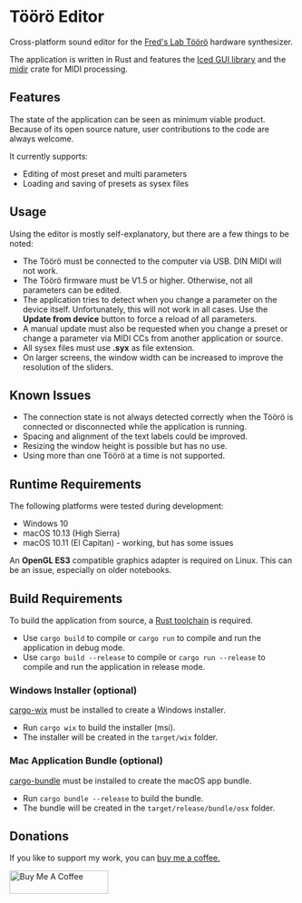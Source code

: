 # Töörö Editor

Cross-platform sound editor for the [Fred's Lab Töörö](https://fredslab.net/en/tooro-module.php) hardware synthesizer.

The application is written in Rust and features the [Iced GUI library](https://github.com/hecrj/iced) and the [midir](https://github.com/Boddlnagg/midir) crate for MIDI processing.

## Features

The state of the application can be seen as minimum viable product. Because of its open source nature, user contributions to the code are always welcome.

It currently supports:

- Editing of most preset and multi parameters
- Loading and saving of presets as sysex files

## Usage

Using the editor is mostly self-explanatory, but there are a few things to be noted:

- The Töörö must be connected to the computer via USB. DIN MIDI will not work.
- The Töörö firmware must be V1.5 or higher. Otherwise, not all parameters can be edited.
- The application tries to detect when you change a parameter on the device itself. Unfortunately, this will not work in all cases. Use the **Update from device** button to force a reload of all parameters.
- A manual update must also be requested when you change a preset or change a parameter via MIDI CCs from another application or source.
- All sysex files must use **.syx** as file extension.
- On larger screens, the window width can be increased to improve the resolution of the sliders.

## Known Issues

- The connection state is not always detected correctly when the Töörö is connected or disconnected while the application is running.
- Spacing and alignment of the text labels could be improved.
- Resizing the window height is possible but has no use.
- Using more than one Töörö at a time is not supported.

## Runtime Requirements

The following platforms were tested during development:

- Windows 10
- macOS 10.13 (High Sierra)
- macOS 10.11 (El Capitan) - working, but has some issues

An **OpenGL ES3** compatible graphics adapter is required on Linux. This can be an issue, especially on older notebooks.

## Build Requirements

To build the application from source, a [Rust toolchain](https://www.rust-lang.org/) is required.

- Use `cargo build` to compile or `cargo run` to compile and run the application in debug mode.
- Use `cargo build --release` to compile or `cargo run --release` to compile and run the application in release mode.

### Windows Installer (optional)

[cargo-wix](https://github.com/volks73/cargo-wix) must be installed to create a Windows installer.

- Run `cargo wix` to build the installer (msi).
- The installer will be created in the `target/wix` folder.

### Mac Application Bundle (optional)

[cargo-bundle](https://github.com/burtonageo/cargo-bundle) must be installed to create the macOS app bundle.

- Run `cargo bundle --release` to build the bundle.
- The bundle will be created in the `target/release/bundle/osx` folder.

## Donations

If you like to support my work, you can [buy me a
coffee.](https://www.buymeacoffee.com/sourcebox)

<a href="https://www.buymeacoffee.com/sourcebox" target="_blank"><img src="https://cdn.buymeacoffee.com/buttons/default-orange.png" alt="Buy Me A Coffee" height="41" width="174"></a>